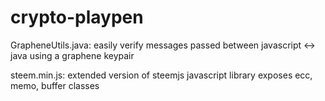 # crypto-playpen

GrapheneUtils.java: easily verify messages passed between javascript <-> java using a graphene keypair

steem.min.js: extended version of steemjs javascript library exposes ecc, memo, buffer classes
